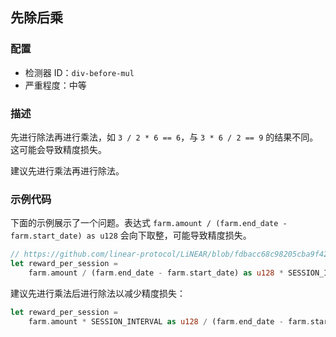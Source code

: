 
## 先除后乘

### 配置

* 检测器 ID：`div-before-mul`
* 严重程度：中等

### 描述

先进行除法再进行乘法，如 `3 / 2 * 6 == 6`，与 `3 * 6 / 2 == 9` 的结果不同。这可能会导致精度损失。

建议先进行乘法再进行除法。

### 示例代码

下面的示例展示了一个问题。表达式 `farm.amount / (farm.end_date - farm.start_date) as u128` 会向下取整，可能导致精度损失。

```rust
// https://github.com/linear-protocol/LiNEAR/blob/fdbacc68c98205cba9f42c130d464ab3114257b6/contracts/linear/src/farm.rs#L125
let reward_per_session =
    farm.amount / (farm.end_date - farm.start_date) as u128 * SESSION_INTERVAL as u128;
```

建议先进行乘法后进行除法以减少精度损失：

```rust
let reward_per_session =
    farm.amount * SESSION_INTERVAL as u128 / (farm.end_date - farm.start_date) as u128;
```
